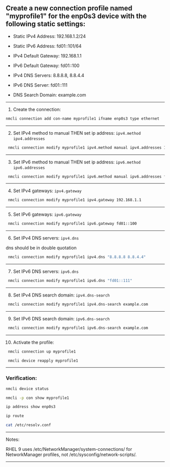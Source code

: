 ## Create a new connection profile named "myprofile1" for the enp0s3 device with the following static settings:

- Static IPv4 Address: 192.168.1.2/24

- Static IPv6 Address: fd01::101/64

- IPv4 Default Gateway: 192.168.1.1

- IPv6 Default Gateway: fd01::100

- IPv4 DNS Servers: 8.8.8.8, 8.8.4.4

- IPv6 DNS Server: fd01::111

- DNS Search Domain: example.com



________________________________________________________________________________________________

1. Create the connection:

```bash
nmcli connection add con-name myprofile1 ifname enp0s3 type ethernet
```

________________________________________________________________________________________________


2. Set IPv4 method to manual THEN set ip address: `ipv4.method` `ipv4.addresses`

```bash
 nmcli connection modify myprofile1 ipv4.method manual ipv4.addresses 192.168.1.2/24
```
________________________________________________________________________________________________


3. Set IPv6 method to manual THEN set ip address: `ipv6.method` `ipv6.addresses`

```bash
 nmcli connection modify myprofile1 ipv6.method manual ipv6.addresses fd01::101/64
```
________________________________________________________________________________________________

4. Set IPv4 gateways: `ipv4.gateway`

```bash
 nmcli connection modify myprofile1 ipv4.gateway 192.168.1.1
```
________________________________________________________________________________________________

5. Set IPv6 gateways: `ipv6.gateway`

```bash
 nmcli connection modify myprofile1 ipv6.gateway fd01::100
```
________________________________________________________________________________________________

6. Set IPv4 DNS servers:  `ipv4.dns`

dns should be in double quotation 

```bash
 nmcli connection modify myprofile1 ipv4.dns "8.8.8.8 8.8.4.4"
```
________________________________________________________________________________________________

7. Set IPv6 DNS servers: `ipv6.dns`

```bash
 nmcli connection modify myprofile1 ipv6.dns "fd01::111"
```

________________________________________________________________________________________________

8. Set IPv4 DNS search domain: `ipv4.dns-search`

```bash
 nmcli connection modify myprofile1 ipv4.dns-search example.com
```
________________________________________________________________________________________________

9. Set IPv6 DNS search domain: `ipv6.dns-search`

```bash
 nmcli connection modify myprofile1 ipv6.dns-search example.com
```
________________________________________________________________________________________________

10. Activate the profile:

```bash
 nmcli connection up myprofile1

 nmcli device reapply myprofile1
```

________________________________________________________________________________________________

### Verification:

```bash
nmcli device status

nmcli -p con show myprofile1

ip address show enp0s3

ip route

cat /etc/resolv.conf
```


________________________________________________________________________________________________

Notes:

RHEL 9 uses /etc/NetworkManager/system-connections/ for NetworkManager profiles, not /etc/sysconfig/network-scripts/.

________________________________________________________________________________________________

## 






